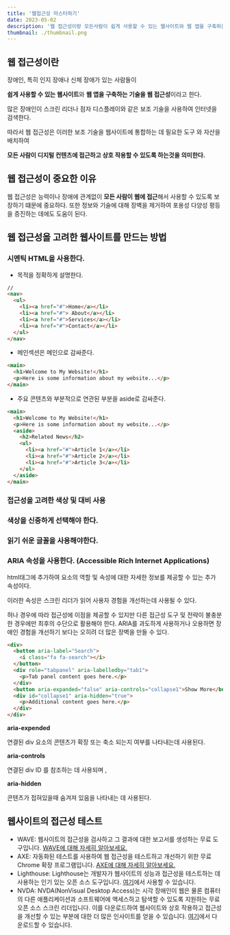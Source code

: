 ```yaml
---
title: '웹접근성 마스터하기'
date: 2023-05-02
description: '웹 접근성이랑 모든사람이 쉽게 사용할 수 있는 웹사이트와 웹 앱을 구축하는 기술이다.'
thumbnail: ./thumbnail.png
---
```


## 웹 접근성이란

장애인, 특히 인지 장애나 신체 장애가 있는 사람들이

**쉽게 사용할 수 있는 웹사이트**와 **웹 앱을 구축하는 기술을 웹 접근성**이라고 한다.

많은 장애인이 스크린 리더나 점자 디스플레이와 같은 보조 기술을 사용하여 인터넷을 검색한다.

따라서 웹 접근성은 이러한 보조 기술을 웹사이트에 통합하는 데 필요한 도구 와 자산을 배치하여

**모든 사람이 디지털 컨텐츠에 접근하고 상호 작용할 수 있도록 하는것을 의미한다.**

## 웹 접근성이 중요한 이유

웹 접근성은 능력이나 장애에 관계없이 **모든 사람이 웹에 접근**해서 사용할 수 있도록 보장하기 떄문에 중요하다. 또한 정보와 기술에 대해 장벽을 제거하여 포용성 다양성 평등을 증진하는 데에도 도움이 된다.

## 웹 접근성을 고려한 웹사이트를 만드는 방법

### **시멘틱 HTML을 사용한다.**

- 목적을 정확하게 설명한다.

```html
//
<nav>
  <ul>
    <li><a href="#">Home</a></li>
    <li><a href="#"> About</a></li>
    <li><a href="#">Services</a></li>
    <li><a href="#">Contact</a></li>
  </ul>
</nav>
```

- 메인섹션은 메인으로 감싸준다.

```html
<main>
  <h1>Welcome to My Website!</h1>
  <p>Here is some information about my website...</p>
</main>
```

- 주요 콘텐츠와 부분적으로 연관된 부분을 aside로 감싸준다.

```html
<main>
  <h1>Welcome to My Website!</h1>
  <p>Here is some information about my website...</p>
  <aside>
    <h2>Related News</h2>
    <ul>
      <li><a href="#">Article 1</a></li>
      <li><a href="#">Article 2</a></li>
      <li><a href="#">Article 3</a></li>
    </ul>
  </aside>
</main>
```

### 접근성을 고려한 색상 및 대비 사용

### 색상을 신중하게 선택해야 한다.

### 읽기 쉬운 글꼴을 사용해야한다.

### ARIA 속성을 사용한다. (Accessible Rich Internet Applications)

html태그에 추가하여 요소의 역할 및 속성에 대한 자세한 정보를 제공할 수 있는 추가 속성이다.

이러한 속성은 스크린 리더가 읽어 사용자 경험을 개선하는데 사용될 수 있다.

허나 경우에 따라 접근성에 이점을 제공할 수 있지만 다른 접근성 도구 및 전략이 불충분한 경우에만 최후의 수단으로 활용해야 한다. ARIA를 과도하게 사용하거나 오용하면 장애인 경험을 개선하기 보다는 오히려 더 많은 장벽을 만들 수 있다.

```html
<div>
  <button aria-label="Search">
    <i class="fa fa-search"></i>
  </button>
  <div role="tabpanel" aria-labelledby="tab1">
    <p>Tab panel content goes here.</p>
  </div>
  <button aria-expanded="false" aria-controls="collapse1">Show More</button>
  <div id="collapse1" aria-hidden="true">
    <p>Additional content goes here.</p>
  </div>
</div>
```

**aria-expended**

연결된 div 요소의 콘텐츠가 확장 또는 축소 되는지 여부를 나타내는데 사용된다.

**aria-controls**

연결된 div ID 를 참조하는 데 사용되며 ,

**aria-hidden**

콘텐츠가 접혀있을때 숨겨져 있음을 나타내는 데 사용된다.

## **웹사이트의 접근성 테스트**

- WAVE: 웹사이트의 접근성을 검사하고 그 결과에 대한 보고서를 생성하는 무료 도구입니다. [WAVE에 대해 자세히 알아보세요.](https://wave.webaim.org/)
- AXE: 자동화된 테스트를 사용하여 웹 접근성을 테스트하고 개선하기 위한 무료 Chrome 확장 프로그램입니다. [AXE에 대해 자세히 알아보세요.](https://chrome.google.com/webstore/detail/axe-devtools-web-%20%0Aaccessib/lhdoppojpmngadmnindnejefpokejbdd)
- Lighthouse: Lighthouse는 개발자가 웹사이트의 성능과 접근성을 테스트하는 데 사용하는 인기 있는 오픈 소스 도구입니다. [여기](https://developer.chrome.com/docs/lighthouse/overview/#:~:text=Lighthouse%20is%20an%20open%2Dsource,apps%2C%20SEO%2C%20and%20more)에서 사용할 수 있습니다.
- NVDA: NVDA(NonVisual Desktop Access)는 시각 장애인이 웹은 물론 컴퓨터의 다른 애플리케이션과 소프트웨어에 액세스하고 탐색할 수 있도록 지원하는 무료 오픈 소스 스크린 리더입니다. 이를 다운로드하여 웹사이트와 상호 작용하고 접근성을 개선할 수 있는 부분에 대한 더 많은 인사이트를 얻을 수 있습니다. [여기](https://www.nvaccess.org/)에서 다운로드할 수 있습니다.
